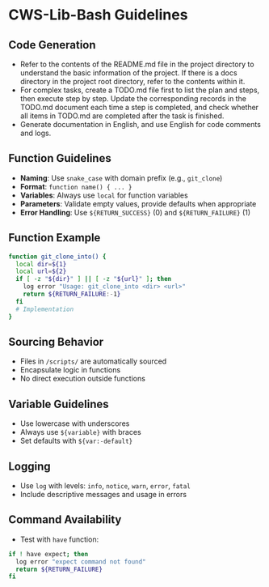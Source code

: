 # CWS-Lib-Bash Guidelines

## Code Generation
- Refer to the contents of the README.md file in the project directory to understand the basic information of the project. If there is a docs directory in the project root directory, refer to the contents within it.
- For complex tasks, create a TODO.md file first to list the plan and steps, then execute step by step. Update the corresponding records in the TODO.md document each time a step is completed, and check whether all items in TODO.md are completed after the task is finished.
- Generate documentation in English, and use English for code comments and logs.

## Function Guidelines
- **Naming**: Use `snake_case` with domain prefix (e.g., `git_clone`)
- **Format**: `function name() { ... }`
- **Variables**: Always use `local` for function variables
- **Parameters**: Validate empty values, provide defaults when appropriate
- **Error Handling**: Use `${RETURN_SUCCESS}` (0) and `${RETURN_FAILURE}` (1)

## Function Example
```bash
function git_clone_into() {
  local dir=${1}
  local url=${2}
  if [ -z "${dir}" ] || [ -z "${url}" ]; then
    log error "Usage: git_clone_into <dir> <url>"
    return ${RETURN_FAILURE:-1}
  fi
  # Implementation
}
```

## Sourcing Behavior
- Files in `/scripts/` are automatically sourced
- Encapsulate logic in functions
- No direct execution outside functions

## Variable Guidelines
- Use lowercase with underscores
- Always use `${variable}` with braces
- Set defaults with `${var:-default}`

## Logging
- Use `log` with levels: `info`, `notice`, `warn`, `error`, `fatal`
- Include descriptive messages and usage in errors

## Command Availability
- Test with `have` function:
```bash
if ! have expect; then
  log error "expect command not found"
  return ${RETURN_FAILURE}
fi
```
